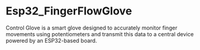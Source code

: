 # Esp32_FingerFlowGlove
Control Glove is a smart glove designed to accurately monitor finger movements using potentiometers and transmit this data to a central device powered by an ESP32-based board. 
